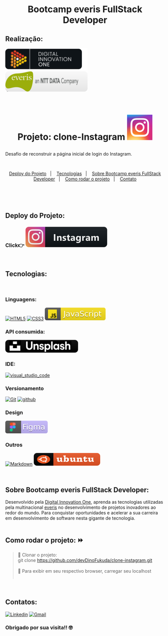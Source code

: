 
# <p align='center'> Bootcamp everis FullStack Developer <p>

## Realização:
<a href="https://digitalinnovation.one/" target="_blank">![dio](./images/badges/dio.svg?raw=true)</a>
<a href="https://www.everis.com/brazil/pt-br/home-br" target="_blank">![everis](./images/badges/everis.svg?raw=true)</a> 

<br>

# <p align='center'> Projeto: clone-Instagram  ![instagram](./images/logo%201instalogo.svg?raw=true)
Desafio de reconstruir a página inicial de login do Instagram.
<p>

<br>

<p align="center">
  <a href="#-Deploy-do-projeto">Deploy do Projeto</a>&nbsp;&nbsp;&nbsp;|&nbsp;&nbsp;&nbsp;
  <a href="#-Tecnologias">Tecnologias</a>&nbsp;&nbsp;&nbsp;|&nbsp;&nbsp;&nbsp;
  <a href="#-Sobre-Bootcamp-everis-FullStack-Developer">Sobre Bootcamp everis FullStack Developer</a>&nbsp;&nbsp;&nbsp;|&nbsp;&nbsp;&nbsp;
  <a href="#-Como-rodar-o-projeto">Como rodar o projeto</a>&nbsp;&nbsp;&nbsp;|&nbsp;&nbsp;&nbsp;
  <a href="#-Entre-em-contato">Contato</a>
</p>
<br><br>

<br>

## Deploy do Projeto: 
### Click:point_right: [![Deploy](./images/badges/instagram.svg?raw=true)](https://devdinofukuda.github.io/clone-instagram/) 

<br>

## Tecnologias:
<br>

### Linguagens:
[![HTML5](https://prototypicalpro.github.io/prototypicalpro/readme/badge-26.svg)](#)
[![CSS3](https://prototypicalpro.github.io/prototypicalpro/readme/badge-27.svg)](#)
![Javascript](./images/badges/javascript.svg?raw=true)

### API consumida:
[![Deploy](./images/badges/unsplash.svg?raw=true)](https://unsplash.com/developers) 

### IDE:
[![visual_studio_code](https://aleen42.github.io/badges/src/visual_studio_code.svg)](#)

### Versionamento
[![Git](https://prototypicalpro.github.io/prototypicalpro/readme/badge-32.svg)](#) [![github](https://aleen42.github.io/badges/src/github.svg)](https://github.com/)

### Design
![Figma](./images/badges/figma.svg?raw=true)

### Outros
[![Markdown](https://prototypicalpro.github.io/prototypicalpro/readme/badge-34.svg)](#) 
![ubuntu](./images/badges/ubuntu.svg?raw=true)

<br>

## Sobre Bootcamp everis FullStack Developer:
<p>
Desenvolvido pela <a href="https://digitalinnovation.one/" target="_blank">Digital Innovation One</a>, aprenda as tecnologias utilizadas pela multinacional <a href="https://www.everis.com/brazil/pt-br/home-br/" target="_blank">everis</a> no desenvolvimento de projetos inovadores ao redor do mundo. Para conquistar oportunidades e acelerar a sua carreira em desenvolvimento de software nesta gigante de tecnologia.

<br>
<br>

## Como rodar o projeto: :fast_forward:

>:small_blue_diamond: Clonar o projeto: <br> 
git clone https://github.com/devDinoFukuda/clone-instagram.git <br> <br>
:small_blue_diamond: Para exibir em seu respectivo browser, carregar seu localhost <br> <br>

<br>

## Contatos:

[![Linkedin](https://img.shields.io/badge/-LinkedIn-blue?style=flat-square&logo=Linkedin&logoColor=white&link=link_do_seu_perfil_no_linkedin)](www.linkedin.com/in/devdinofukuda)
[![Gmail](https://img.shields.io/badge/-Gmail-c14438?style=flat-square&logo=Gmail&logoColor=white&link=mailto:seu_email)](mailto:dev.dinofukuda@gmail.com)

### Obrigado por sua visita!! :nerd_face:

